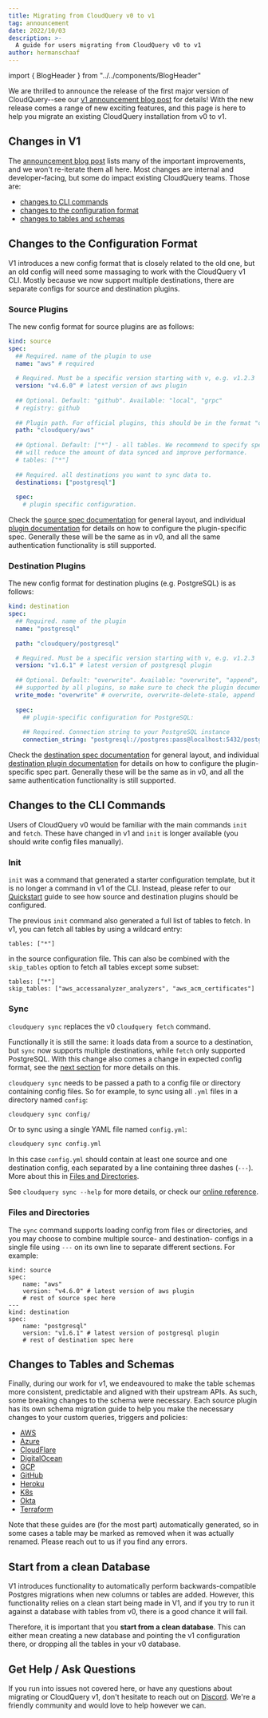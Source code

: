 ```yaml
---
title: Migrating from CloudQuery v0 to v1
tag: announcement
date: 2022/10/03
description: >-
  A guide for users migrating from CloudQuery v0 to v1
author: hermanschaaf
---
```


import { BlogHeader } from "../../components/BlogHeader"

<BlogHeader/>

We are thrilled to announce the release of the first major version of CloudQuery--see our [v1 announcement blog post](/blog/cloudquery-v1-release) for details! With the new release comes a range of new exciting features, and this page is here to help you migrate an existing CloudQuery installation from v0 to v1.

## Changes in V1

The [announcement blog post](/blog/cloudquery-v1-release) lists many of the important improvements, and we won't re-iterate them all here. Most changes are internal and developer-facing, but some do impact existing CloudQuery teams. Those are:

- [changes to CLI commands](#changes-to-the-cli-commands)
- [changes to the configuration format](#changes-to-the-configuration-format)
- [changes to tables and schemas](#changes-to-tables-and-schemas)

## Changes to the Configuration Format

V1 introduces a new config format that is closely related to the old one, but an old config will need some massaging to work with the CloudQuery v1 CLI. Mostly because we now support multiple destinations, there are separate configs for source and destination plugins.

### Source Plugins

The new config format for source plugins are as follows:

```yaml
kind: source
spec:
  ## Required. name of the plugin to use
  name: "aws" # required
 
  # Required. Must be a specific version starting with v, e.g. v1.2.3
  version: "v4.6.0" # latest version of aws plugin
 
  ## Optional. Default: "github". Available: "local", "grpc"
  # registry: github
 
  ## Plugin path. For official plugins, this should be in the format "cloudquery/<name>", e.g. "cloudquery/aws"
  path: "cloudquery/aws"
 
  ## Optional. Default: ["*"] - all tables. We recommend to specify specific tables that you need to sync as this
  ## will reduce the amount of data synced and improve performance.
  # tables: ["*"]
 
  ## Required. all destinations you want to sync data to.
  destinations: ["postgresql"]
 
  spec:
    # plugin specific configuration.
```

Check the [source spec documentation](/docs/reference/source-spec) for general layout, and individual [plugin documentation](/docs/plugins/sources) for details on how to configure the plugin-specific spec. Generally these will be the same as in v0, and all the same authentication functionality is still supported.

### Destination Plugins

The new config format for destination plugins (e.g. PostgreSQL) is as follows:

```yaml
kind: destination
spec:
  ## Required. name of the plugin
  name: "postgresql"
 
  path: "cloudquery/postgresql"

  # Required. Must be a specific version starting with v, e.g. v1.2.3
  version: "v1.6.1" # latest version of postgresql plugin
 
  ## Optional. Default: "overwrite". Available: "overwrite", "append", "overwrite-delete-stale". Not all modes are 
  ## supported by all plugins, so make sure to check the plugin documentation for more details.
  write_mode: "overwrite" # overwrite, overwrite-delete-stale, append
 
  spec:
    ## plugin-specific configuration for PostgreSQL:
 
    ## Required. Connection string to your PostgreSQL instance
    connection_string: "postgresql://postgres:pass@localhost:5432/postgres?sslmode=disable"```
```

Check the [destination spec documentation](/docs/reference/destination-spec) for general layout, and individual [destination plugin documentation](/docs/plugins/destinations) for details on how to configure the plugin-specific spec part. Generally these will be the same as in v0, and all the same authentication functionality is still supported.

## Changes to the CLI Commands

Users of CloudQuery v0 would be familiar with the main commands `init` and `fetch`. These have changed in v1 and `init` is longer available (you should write config files manually).

### Init

`init` was a command that generated a starter configuration template, but it is no longer a command in v1 of the CLI. Instead, please refer to our [Quickstart](https://www.cloudquery.io/docs/quickstart) guide to see how source and destination plugins should be configured.

The previous `init` command also generated a full list of tables to fetch. In v1, you can fetch all tables by using a wildcard entry:

```
tables: ["*"]
```

in the source configuration file. This can also be combined with the `skip_tables` option to fetch all tables except some subset:

```
tables: ["*"]
skip_tables: ["aws_accessanalyzer_analyzers", "aws_acm_certificates"]
```

### Sync

`cloudquery sync` replaces the v0 `cloudquery fetch` command.

Functionally it is still the same: it loads data from a source to a destination, but `sync` now supports multiple destinations, while `fetch` only supported PostgreSQL. With this change also comes a change in expected config format, see the [next section](#changes-to-the-configuration-format) for more details on this.

`cloudquery sync` needs to be passed a path to a config file or directory containing config files. So for example, to sync using all `.yml` files in a directory named `config`:

```bash
cloudquery sync config/
```

Or to sync using a single YAML file named `config.yml`:

```bash
cloudquery sync config.yml
```

In this case `config.yml` should contain at least one source and one destination config, each separated by a line containing three dashes (`---`). More about this in [Files and Directories](#files-and-directories).

See `cloudquery sync --help` for more details, or check our [online reference](/docs/reference/cli/cloudquery_sync).

### Files and Directories

The `sync` command supports loading config from files or directories, and you may choose to combine multiple source- and destination- configs in a single file using `---` on its own line to separate different sections. For example:

```
kind: source
spec:
    name: "aws"
    version: "v4.6.0" # latest version of aws plugin
    # rest of source spec here
---
kind: destination
spec:
    name: "postgresql"
    version: "v1.6.1" # latest version of postgresql plugin
    # rest of destination spec here
```

## Changes to Tables and Schemas

Finally, during our work for v1, we endeavoured to make the table schemas more consistent, predictable and aligned with their upstream APIs. As such, some breaking changes to the schema were necessary. Each source plugin has its own schema migration guide to help you make the necessary changes to your custom queries, triggers and policies:

- [AWS](https://github.com/cloudquery/cloudquery/blob/main/plugins/source/aws/docs/v1-migration.md)
- [Azure](https://github.com/cloudquery/cloudquery/blob/main/plugins/source/azure/docs/v1-migration.md)
- [CloudFlare](https://github.com/cloudquery/cloudquery/blob/main/plugins/source/cloudflare/docs/v1-migration.md)
- [DigitalOcean](https://github.com/cloudquery/cloudquery/blob/main/plugins/source/digitalocean/docs/v1-migration.md)
- [GCP](https://github.com/cloudquery/cloudquery/blob/main/plugins/source/gcp/docs/v1-migration.md)
- [GitHub](https://github.com/cloudquery/cloudquery/blob/main/plugins/source/github/docs/v1-migration.md)
- [Heroku](https://github.com/cloudquery/cloudquery/blob/main/plugins/source/heroku/docs/v1-migration.md)
- [K8s](https://github.com/cloudquery/cloudquery/blob/main/plugins/source/k8s/docs/v1-migration.md)
- [Okta](https://github.com/cloudquery/cloudquery/blob/main/plugins/source/okta/docs/v1-migration.md)
- [Terraform](https://github.com/cloudquery/cloudquery/blob/main/plugins/source/terraform/docs/v1-migration.md)

Note that these guides are (for the most part) automatically generated, so in some cases a table may be marked as removed when it was actually renamed. Please reach out to us if you find any errors.

## Start from a clean Database

V1 introduces functionality to automatically perform backwards-compatible Postgres migrations when new columns or tables are added. However, this functionality relies on a clean start being made in V1, and if you try to run it against a database with tables from v0, there is a good chance it will fail.

Therefore, it is important that you **start from a clean database**. This can either mean creating a new database and pointing the v1 configuration there, or dropping all the tables in your v0 database. 

## Get Help / Ask Questions

If you run into issues not covered here, or have any questions about migrating or CloudQuery v1, don't hesitate to reach out on [Discord](https://www.cloudquery.io/discord). We're a friendly community and would love to help however we can.
